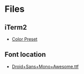 # Files

## iTerm2

- [Color Preset](./item2.itermcolors)

## Font location

- [Droid+Sans+Mono+Awesome.ttf](https://github.com/gabrielelana/awesome-terminal-fonts/tree/patching-strategy/patched)
